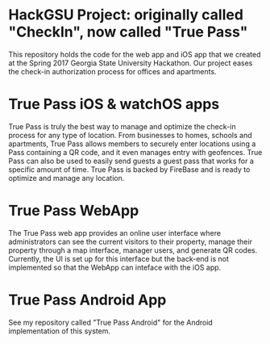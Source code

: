 # HackGSU Project: originally called "CheckIn", now called "True Pass"
This repository holds the code for the web app and iOS app that we created at the Spring 2017 Georgia State University Hackathon. Our project eases the check-in authorization process for offices and apartments.

# True Pass iOS & watchOS apps
True Pass is truly the best way to manage and optimize the check-in process for any type of location. From businesses to homes, schools and apartments, True Pass allows members to securely enter locations using a Pass containing a QR code, and it even manages entry with geofences. True Pass can also be used to easily send guests a guest pass that works for a specific amount of time. True Pass is backed by FireBase and is ready to optimize and manage any location.

# True Pass WebApp
The True Pass web app provides an online user interface where administrators can see the current visitors to their property, manage their property through a map interface, manager users, and generate QR codes. Currently, the UI is set up for this interface but the back-end is not implemented so that the WebApp can inteface with the iOS app.

# True Pass Android App
See my repository called "True Pass Android" for the Android implementation of this system.
